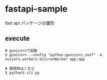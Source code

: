 # fastapi-sample
fast api パッケージの雛形

## execute
```
# gunicornで起動
$ gunicorn --config "python:gunicorn_conf" -k uvicorn.workers.UvicronWorker app:app

# 開発時はこちら
$ python3 cli.py
```
